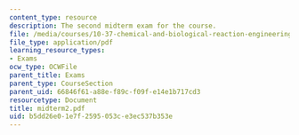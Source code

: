 ```yaml
---
content_type: resource
description: The second midterm exam for the course.
file: /media/courses/10-37-chemical-and-biological-reaction-engineering-spring-2007/b5dd26e01e7f2595053ce3ec537b353e_midterm2.pdf
file_type: application/pdf
learning_resource_types:
- Exams
ocw_type: OCWFile
parent_title: Exams
parent_type: CourseSection
parent_uid: 66846f61-a88e-f89c-f09f-e14e1b717cd3
resourcetype: Document
title: midterm2.pdf
uid: b5dd26e0-1e7f-2595-053c-e3ec537b353e
---
```

